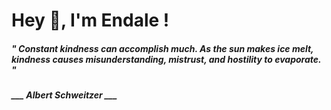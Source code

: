 <h1 title="head"> Hey 👋, I'm Endale !</h1>

**<h5><i>" Constant kindness can accomplish much. As the sun makes ice melt, kindness causes misunderstanding, mistrust, and hostility to evaporate. "</i></h5>**

*<b>___ Albert Schweitzer ___</b>*
